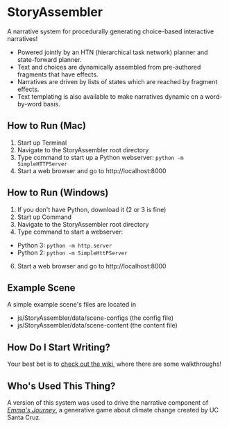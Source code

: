 # StoryAssembler

A narrative system for procedurally generating choice-based interactive narratives!  
  * Powered jointly by an HTN (hierarchical task network) planner and state-forward planner.  
  * Text and choices are dynamically assembled from pre-authored fragments that have effects.
  * Narratives are driven by lists of states which are reached by fragment effects.
  * Text templating is also available to make narratives dynamic on a word-by-word basis.

## How to Run (Mac)
1. Start up Terminal
2. Navigate to the StoryAssembler root directory
3. Type command to start up a Python webserver: `python -m SimpleHTTPServer`
4. Start a web browser and go to http://localhost:8000

## How to Run (Windows)
1. If you don't have Python, download it (2 or 3 is fine)
2. Start up Command
3. Navigate to the StoryAssembler root directory
4. Type command to start a webserver:  
  * Python 3: `python -m http.server`  
  * Python 2: `python -m SimpleHttPServer` 
6. Start a web browser and go to http://localhost:8000

## Example Scene
A simple example scene's files are located in  
  * js/StoryAssembler/data/scene-configs (the config file)  
  * js/StoryAssembler/data/scene-content (the content file)

## How Do I Start Writing?
Your best bet is to [check out the wiki](https://github.com/LudoNarrative/StoryAssembler/wiki), where there are some walkthroughs!

## Who's Used This Thing?
A version of this system was used to drive the narrative component of [_Emma's Journey_](https://emmasjourney.soe.ucsc.edu/), a generative game about climate change created by UC Santa Cruz.
